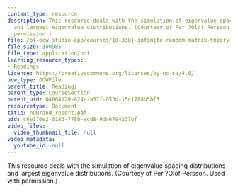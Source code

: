 ```yaml
---
content_type: resource
description: This resource deals with the simulation of eigenvalue spacing distributions
  and largest eigenvalue distributions. (Courtesy of Per ?Olof Persson. Used with
  permission.)
file: /ol-ocw-studio-app/courses/18-338j-infinite-random-matrix-theory-fall-2004/c6e176e20183778bacd89da6794237bf_numrand_report.pdf
file_size: 300985
file_type: application/pdf
learning_resource_types:
- Readings
license: https://creativecommons.org/licenses/by-nc-sa/4.0/
ocw_type: OCWFile
parent_title: Readings
parent_type: CourseSection
parent_uid: 04064129-824e-a37f-053d-15c1788b5bf5
resourcetype: Document
title: numrand_report.pdf
uid: c6e176e2-0183-778b-acd8-9da6794237bf
video_files:
  video_thumbnail_file: null
video_metadata:
  youtube_id: null
---
```

This resource deals with the simulation of eigenvalue spacing distributions and largest eigenvalue distributions. (Courtesy of Per ?Olof Persson. Used with permission.)